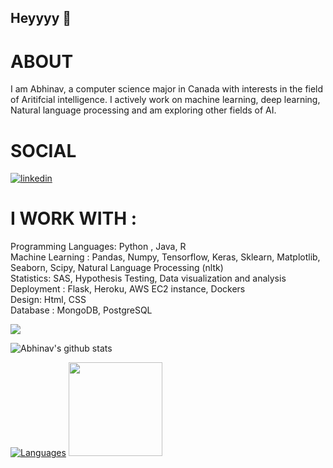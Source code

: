 ## Heyyyy 👋

# ABOUT 
I am Abhinav, a computer science major in Canada with interests in the field of Aritifcial intelligence. I actively work on machine learning, deep learning, Natural language processing and am exploring other fields of AI.  

<!--
**abhi-11nav/abhi-11nav** is a ✨ _special_ ✨ repository because its `README.md` (this file) appears on your GitHub profile.
-->

# SOCIAL
<div class="badge-base LI-profile-badge" data-locale="en_US" data-size="medium" data-theme="dark" data-type="VERTICAL" data-vanity="abhinav-mandli" data-version="v1"><a class="badge-base__link LI-simple-link" href="https://ca.linkedin.com/in/abhinav-mandli?trk=profile-badge"><img src="https://img.shields.io/badge/LinkedIn-0077B5?style=for-the-badge&logo=linkedin&logoColor=white" alt="linkedin"></a></div>
                   
# I WORK WITH :<br>
Programming Languages: Python , Java, R <br>
Machine Learning : Pandas, Numpy, Tensorflow, Keras, Sklearn, Matplotlib, Seaborn, Scipy, Natural Language Processing (nltk)<br>
Statistics: SAS, Hypothesis Testing, Data visualization and analysis <br>
Deployment : Flask, Heroku, AWS EC2 instance, Dockers <br>
Design: Html, CSS <br>
Database : MongoDB, PostgreSQL <br>


<img src="https://img.shields.io/badge/TensorFlow-FF6F00?style=for-the-badge&logo=tensorflow&logoColor=white">

![Abhinav's github stats](https://github-readme-stats.vercel.app/api?username=abhi-11nav&theme=tokyonight&show_icons=true) 

[![Languages](https://github-readme-stats.vercel.app/api/top-langs/?username=abhi-11nav&layout=compact&theme=tokyonight)](https://github.com/anuraghazra/github-readme-stats)  <img src="https://github-profile-summary-cards.vercel.app/api/cards/profile-details?username=abhi-11nav&theme=dracula" height="150"/>
